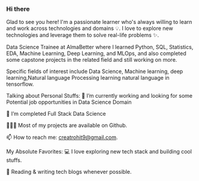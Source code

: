 ### Hi there
Glad to see you here!
I'm a passionate learner who's always willing to learn and work across technologies and domains 💡. I love to explore new technologies and leverage them to solve real-life problems ✨.

Data Science Trainee at AlmaBetter where I learned Python, SQL, Statistics, EDA, Machine Learning, Deep Learning, and MLOps, and also completed some capstone projects in the related field and still working on more.

Specific fields of interest include Data Science, Machine learning, deep learning,Natural language Processing learning natural language in tensorflow.

Talking about Personal Stuffs:
🔭   I’m currently working and looking for some Potential job opportunities in Data Science Domain

🌱   I’m completed Full Stack Data Science

👨🏻‍💻   Most of my projects are available on Github.

📫   How to reach me: creatrohit9@gmail.com.

My Absolute Favorites:
💻   I love exploring new tech stack and building cool stuffs.

📰   Reading & writing tech blogs whenever possible.


